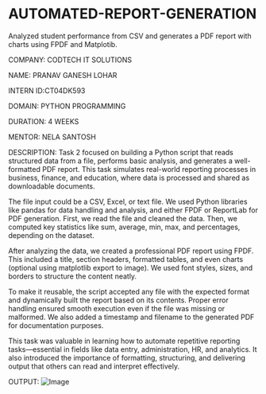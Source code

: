 # AUTOMATED-REPORT-GENERATION
Analyzed student performance from CSV and generates a PDF report with charts using FPDF and Matplotib.

COMPANY: CODTECH IT SOLUTIONS

NAME: PRANAV GANESH LOHAR

INTERN ID:CT04DK593

DOMAIN: PYTHON PROGRAMMING

DURATION: 4 WEEKS

MENTOR: NELA SANTOSH

DESCRIPTION:
Task 2 focused on building a Python script that reads structured data from a file, performs basic analysis, and generates a well-formatted PDF report. This task simulates real-world reporting processes in business, finance, and education, where data is processed and shared as downloadable documents.

The file input could be a CSV, Excel, or text file. We used Python libraries like pandas for data handling and analysis, and either FPDF or ReportLab for PDF generation. First, we read the file and cleaned the data. Then, we computed key statistics like sum, average, min, max, and percentages, depending on the dataset.

After analyzing the data, we created a professional PDF report using FPDF. This included a title, section headers, formatted tables, and even charts (optional using matplotlib export to image). We used font styles, sizes, and borders to structure the content neatly.

To make it reusable, the script accepted any file with the expected format and dynamically built the report based on its contents. Proper error handling ensured smooth execution even if the file was missing or malformed. We also added a timestamp and filename to the generated PDF for documentation purposes.

This task was valuable in learning how to automate repetitive reporting tasks—essential in fields like data entry, administration, HR, and analytics. It also introduced the importance of formatting, structuring, and delivering output that others can read and interpret effectively.

OUTPUT:
![Image](https://github.com/user-attachments/assets/50b65125-aeb9-4b3d-b291-e5b3cee1f09a)
